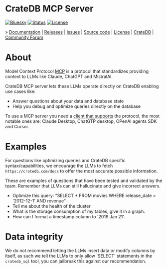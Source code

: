 # CrateDB MCP Server

[![Bluesky][badge-bluesky]][target-bluesky]
[![Status][badge-status]][target-project]
[![License][badge-license]][target-license]

» [Documentation]
| [Releases]
| [Issues]
| [Source code]
| [License]
| [CrateDB]
| [Community Forum]

# About
Model Context Protocol [MCP](https://modelcontextprotocol.io/introduction) is a protocol that standardizes providing
context to LLMs like Claude, ChatGPT and MistralAI.

CrateDB MCP server lets these LLMs operate directly on CrateDB enabling use cases like:

- Answer questions about your data and database state
- Help you debug and optimize queries directly on the database

To use a MCP server you need a [client that supports] the protocol, the most notable ones are: 
Claude Desktop, ChatGTP desktop, OPenAI agents SDK and Cursor.

# Examples
For questions like optimizing queries and CrateDB specific syntax/capabilities, we encourage the
LLMs to fetch `https://cratedb.com/docs` to offer the most accurate possible information.

These are examples of questions that have been tested and validated by the team. Remember that
LLMs can still hallucinate and give incorrect answers.

* Optimize this query: "SELECT * FROM movies WHERE release_date > '2012-12-1' AND revenue"
* Tell me about the health of the cluster
* What is the storage consumption of my tables, give it in a graph.
* How can I format a timestamp column to '2019 Jan 21'.

# Data integrity
We do not recommend letting the LLMs insert data or modify columns by itself, as such we tell the
LLMs to only allow 'SELECT' statements in the `cratedb_sql` tool, you can jailbreak this against
our recommendation.

[CrateDB]: https://cratedb.com/database
[issue tracker]: https://github.com/crate/cratedb-mcp/issues

[Community Forum]: https://community.cratedb.com/
[Documentation]: https://github.com/crate/cratedb-mcp
[Issues]: https://github.com/crate/cratedb-mcp/issues
[License]: https://github.com/crate/cratedb-mcp/blob/main/LICENSE
[managed on GitHub]: https://github.com/crate/cratedb-mcp
[Source code]: https://github.com/crate/cratedb-mcp
[Releases]: https://github.com/surister/cratedb-mcp/releases

[badge-bluesky]: https://img.shields.io/badge/Bluesky-0285FF?logo=bluesky&logoColor=fff&label=Follow%20%40CrateDB
[badge-issues]: https://img.shields.io/github/issues/crate/cratedb-mcp
[badge-license]: https://img.shields.io/github/license/crate/cratedb-mcp
[badge-release-notes]: https://img.shields.io/badge/Release%20Notes-v0.0.0-blue
[badge-status]: https://img.shields.io/badge/status--alpha-orange
[target-bluesky]: https://bsky.app/search?q=cratedb
[target-license]: https://github.com/crate/cratedb-mcp/blob/main/LICENSE
[target-project]: https://github.com/crate/cratedb-mcp
[client that supports]: https://modelcontextprotocol.io/clients#feature-support-matrix